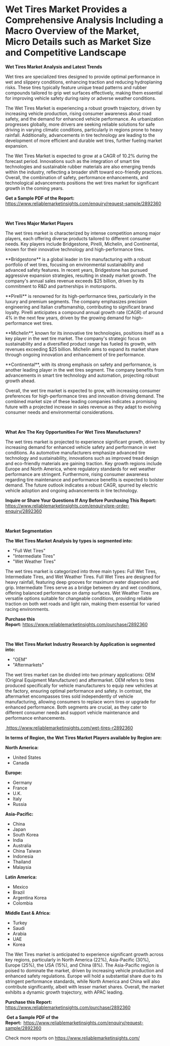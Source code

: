 <p><h1>Wet Tires Market Provides a Comprehensive Analysis Including a Macro Overview of the Market, Micro Details such as Market Size and Competitive Landscape</h1></p><p><strong>Wet Tires Market Analysis and Latest Trends</strong></p>
<p><p>Wet tires are specialized tires designed to provide optimal performance in wet and slippery conditions, enhancing traction and reducing hydroplaning risks. These tires typically feature unique tread patterns and rubber compounds tailored to grip wet surfaces effectively, making them essential for improving vehicle safety during rainy or adverse weather conditions.</p><p>The Wet Tires Market is experiencing a robust growth trajectory, driven by increasing vehicle production, rising consumer awareness about road safety, and the demand for enhanced vehicle performance. As urbanization progresses globally, more drivers are seeking reliable solutions for safe driving in varying climatic conditions, particularly in regions prone to heavy rainfall. Additionally, advancements in tire technology are leading to the development of more efficient and durable wet tires, further fueling market expansion.</p><p>The Wet Tires Market is expected to grow at a CAGR of 10.2% during the forecast period. Innovations such as the integration of smart tire technologies and sustainable rubber materials are also emerging trends within the industry, reflecting a broader shift toward eco-friendly practices. Overall, the combination of safety, performance enhancements, and technological advancements positions the wet tires market for significant growth in the coming years.</p></p>
<p><strong>Get a Sample PDF of the Report:&nbsp;</strong> <a href="https://www.reliablemarketinsights.com/enquiry/request-sample/2892360?utm_campaign=3223&utm_medium=2&utm_source=Github&utm_content=ia&utm_term=15032025&utm_id=wet-tires">https://www.reliablemarketinsights.com/enquiry/request-sample/2892360</a></p>
<p>&nbsp;</p>
<p><strong>Wet Tires Major Market Players</strong></p>
<p><p>The wet tires market is characterized by intense competition among major players, each offering diverse products tailored to different consumer needs. Key players include Bridgestone, Pirelli, Michelin, and Continental, known for their innovative technology and high-performance tires.</p><p>**Bridgestone** is a global leader in tire manufacturing with a robust portfolio of wet tires, focusing on environmental sustainability and advanced safety features. In recent years, Bridgestone has pursued aggressive expansion strategies, resulting in steady market growth. The company's annual sales revenue exceeds $25 billion, driven by its commitment to R&D and partnerships in motorsports.</p><p>**Pirelli** is renowned for its high-performance tires, particularly in the luxury and premium segments. The company emphasizes precision engineering and Italian craftsmanship, contributing to significant brand loyalty. Pirelli anticipates a compound annual growth rate (CAGR) of around 4% in the next few years, driven by the growing demand for high-performance wet tires.</p><p>**Michelin**, known for its innovative tire technologies, positions itself as a key player in the wet tire market. The company's strategic focus on sustainability and a diversified product range has fueled its growth, with revenues exceeding $25 billion. Michelin aims to expand its market share through ongoing innovation and enhancement of tire performance.</p><p>**Continental**, with its strong emphasis on safety and performance, is another leading player in the wet tires segment. The company benefits from advancements in smart tire technology and automation, projecting robust growth ahead.</p><p>Overall, the wet tire market is expected to grow, with increasing consumer preferences for high-performance tires and innovation driving demand. The combined market size of these leading companies indicates a promising future with a projected increase in sales revenue as they adapt to evolving consumer needs and environmental considerations.</p></p>
<p>&nbsp;</p>
<p><strong>What Are The Key Opportunities For Wet Tires Manufacturers?</strong></p>
<p><p>The wet tires market is projected to experience significant growth, driven by increasing demand for enhanced vehicle safety and performance in wet conditions. As automotive manufacturers emphasize advanced tire technology and sustainability, innovations such as improved tread design and eco-friendly materials are gaining traction. Key growth regions include Europe and North America, where regulatory standards for wet weather performance are stringent. Furthermore, rising consumer awareness regarding tire maintenance and performance benefits is expected to bolster demand. The future outlook indicates a robust CAGR, spurred by electric vehicle adoption and ongoing advancements in tire technology.</p></p>
<p><strong>Inquire or Share Your Questions If Any Before Purchasing This Report:</strong> <a href="https://www.reliablemarketinsights.com/enquiry/pre-order-enquiry/2892360?utm_campaign=3223&utm_medium=2&utm_source=Github&utm_content=ia&utm_term=15032025&utm_id=wet-tires">https://www.reliablemarketinsights.com/enquiry/pre-order-enquiry/2892360</a></p>
<p>&nbsp;</p>
<p><strong>Market Segmentation</strong></p>
<p><strong>The Wet Tires Market Analysis by types is segmented into:</strong></p>
<p><ul><li>"Full Wet Tires"</li><li>"Intermediate Tires"</li><li>"Wet Weather Tires"</li></ul></p>
<p><p>The wet tires market is categorized into three main types: Full Wet Tires, Intermediate Tires, and Wet Weather Tires. Full Wet Tires are designed for heavy rainfall, featuring deep grooves for maximum water dispersion and grip. Intermediate Tires serve as a bridge between dry and wet conditions, offering balanced performance on damp surfaces. Wet Weather Tires are versatile options suitable for changeable conditions, providing reliable traction on both wet roads and light rain, making them essential for varied racing environments.</p></p>
<p><strong>Purchase this Report:&nbsp;</strong><a href="https://www.reliablemarketinsights.com/purchase/2892360?utm_campaign=3223&utm_medium=2&utm_source=Github&utm_content=ia&utm_term=15032025&utm_id=wet-tires">https://www.reliablemarketinsights.com/purchase/2892360</a></p>
<p>&nbsp;</p>
<p><strong>The Wet Tires Market Industry Research by Application is segmented into:</strong></p>
<p><ul><li>"OEM"</li><li>"Aftermarkets"</li></ul></p>
<p><p>The wet tires market can be divided into two primary applications: OEM (Original Equipment Manufacturer) and aftermarket. OEM refers to tires produced specifically for vehicle manufacturers to equip new vehicles at the factory, ensuring optimal performance and safety. In contrast, the aftermarket encompasses tires sold independently of vehicle manufacturing, allowing consumers to replace worn tires or upgrade for enhanced performance. Both segments are crucial, as they cater to different consumer needs and support vehicle maintenance and performance enhancements.</p></p>
<p><a href="https://www.reliablemarketinsights.com/wet-tires-r2892360?utm_campaign=3223&utm_medium=2&utm_source=Github&utm_content=ia&utm_term=15032025&utm_id=wet-tires">&nbsp;https://www.reliablemarketinsights.com/wet-tires-r2892360</a></p>
<p><strong>In terms of Region, the Wet Tires Market Players available by Region are:</strong></p>
<p>
    <p> <strong> North America: </strong>
        <ul>
            <li>United States</li>
            <li>Canada</li>
        </ul>
        </p> 
    <p> <strong> Europe: </strong>
        <ul>
            <li>Germany</li>
            <li>France</li>
            <li>U.K.</li>
            <li>Italy</li>
            <li>Russia</li>
        </ul>
        </p> 
    <p> <strong> Asia-Pacific: </strong>
        <ul>
            <li>China</li>
            <li>Japan</li>
            <li>South Korea</li>
            <li>India</li>
            <li>Australia</li>
            <li>China Taiwan</li>
            <li>Indonesia</li>
            <li>Thailand</li>
            <li>Malaysia</li>
        </ul>
        </p> 
    <p> <strong> Latin America: </strong>
        <ul>
            <li>Mexico</li>
            <li>Brazil</li>
            <li>Argentina Korea</li>
            <li>Colombia</li>
        </ul>
        </p> 
    <p> <strong> Middle East & Africa: </strong>
        <ul>
            <li>Turkey</li>
            <li>Saudi</li>
            <li>Arabia</li>
            <li>UAE</li>
            <li>Korea</li>
        </ul>
    </p>
    </p>
<p><p>The Wet Tires market is anticipated to experience significant growth across key regions, particularly in North America (22%), Asia-Pacific (30%), Europe (25%), the USA (15%), and China (8%). The Asia-Pacific region is poised to dominate the market, driven by increasing vehicle production and enhanced safety regulations. Europe will hold a substantial share due to its stringent performance standards, while North America and China will also contribute significantly, albeit with lesser market shares. Overall, the market exhibits a dynamic growth trajectory, with APAC leading.</p></p>
<p><strong>Purchase this Report: </strong><a href="https://www.reliablemarketinsights.com/purchase/2892360?utm_campaign=3223&utm_medium=2&utm_source=Github&utm_content=ia&utm_term=15032025&utm_id=wet-tires">https://www.reliablemarketinsights.com/purchase/2892360</a></p>
<p>&nbsp;<strong>Get a Sample PDF of the Report:&nbsp;&nbsp;</strong><a href="https://www.reliablemarketinsights.com/enquiry/request-sample/2892360?utm_campaign=3223&utm_medium=2&utm_source=Github&utm_content=ia&utm_term=15032025&utm_id=wet-tires">https://www.reliablemarketinsights.com/enquiry/request-sample/2892360</a></p>
<p><strong></strong></p>
<p>Check more reports on <a href="https://www.reliablemarketinsights.com/?utm_campaign=3223&utm_medium=2&utm_source=Github&utm_content=ia&utm_term=15032025&utm_id=wet-tires">https://www.reliablemarketinsights.com/</a></p>